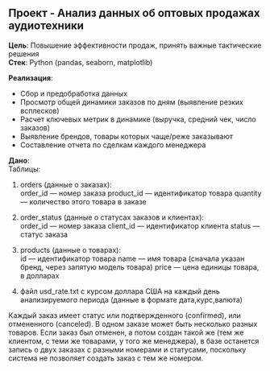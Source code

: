 ## Проект - Анализ данных об оптовых продажах аудиотехники

 **Цель**:  Повышение эффективности продаж, принять важные тактические решения  
 **Стек**: Python (pandas, seaborn, matplotlib)    
 
**Реализация**:   
- Сбор и предобработка данных
- Просмотр общей динамики заказов по дням (выявление резких всплесков)
- Расчет ключевых метрик в динамике (выручка, средний чек, число заказов)
- Выявление брендов, товары которых чаще/реже заказывают
- Составление отчета по сделкам каждого менеджера

  
**Дано**:   
Таблицы:
1) orders (данные о заказах):  
order_id — номер заказа
product_id — идентификатор товара
quantity — количество этого товара в заказе

2) order_status (данные о статусах заказов и клиентах):  
order_id — номер заказа
client_id — идентификатор клиента
status — статус заказа

3) products (данные о товарах):  
id — идентификатор товара
name — имя товара (сначала указан бренд, через запятую модель товара)
price — цена единицы товара, в долларах

4) файл usd_rate.txt с курсом доллара США на каждый день анализируемого периода (данные в формате дата,курс,валюта)

Каждый заказ имеет статус или подтвержденного (confirmed), или отмененного (canceled). В одном заказе может быть несколько разных товаров. Если заказ был отменен, а потом создан такой же (тем же клиентом, с теми же товарами, у того же менеджера), в базе останется запись о двух заказах с разными номерами и статусами, поскольку система не позволяет создать заказ с тем же номером.



